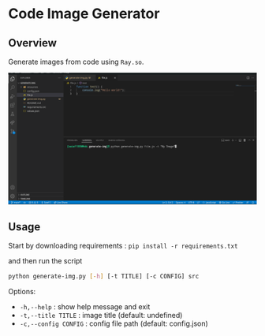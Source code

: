 # Code Image Generator

## Overview

Generate images from code using `Ray.so`.

![](./resources/demo.gif)

## Usage 

Start by downloading requirements : `pip install -r requirements.txt`

and then run the script

```bash
python generate-img.py [-h] [-t TITLE] [-c CONFIG] src
```

Options:
- `-h,--help` : show help message and exit
- `-t,--title TITLE` : image title (default: undefined)
- `-c,--config CONFIG` : config file path (default: config.json)